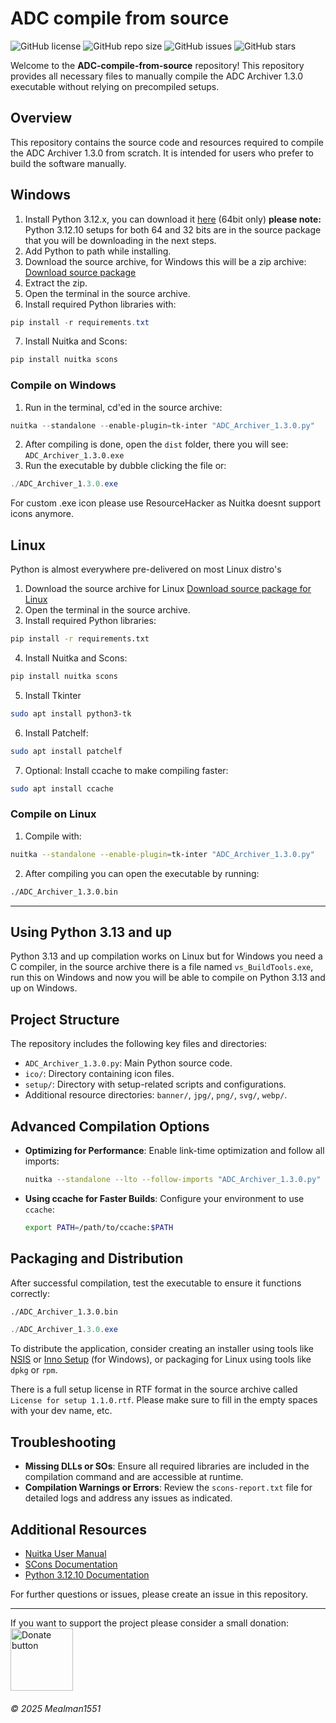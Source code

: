 # ADC compile from source

![GitHub license](https://img.shields.io/github/license/Mealman1551/ADC)
![GitHub repo size](https://img.shields.io/github/repo-size/Mealman1551/ADC)
![GitHub issues](https://img.shields.io/github/issues/Mealman1551/ADC)
![GitHub stars](https://img.shields.io/github/stars/Mealman1551/ADC)

Welcome to the **ADC-compile-from-source** repository! This repository provides all necessary files to manually compile the ADC Archiver 1.3.0 executable without relying on precompiled setups.

## Overview

This repository contains the source code and resources required to compile the ADC Archiver 1.3.0 from scratch. It is intended for users who prefer to build the software manually.


## Windows

1. Install Python 3.12.x, you can download it [here](https://www.python.org/ftp/python/3.12.10/python-3.12.10-amd64.exe) (64bit only)
**please note:** Python 3.12.10 setups for both 64 and 32 bits are in the source package that you will be downloading in the next steps.
2. Add Python to path while installing.
3. Download the source archive, for Windows this will be a zip archive: [Download source package](https://github.com/Mealman1551/ADC-compile-from-scratch/archive/refs/tags/sourcecode16.zip)
4. Extract the zip.
5. Open the terminal in the source archive.
6. Install required Python libraries with:
```powershell
pip install -r requirements.txt
```
7. Install Nuitka and Scons:
```powershell
pip install nuitka scons
```
### Compile on Windows

1. Run in the terminal, cd'ed in the source archive:
```powershell
nuitka --standalone --enable-plugin=tk-inter "ADC_Archiver_1.3.0.py"
```
2. After compiling is done, open the `dist` folder, there you will see: `ADC_Archiver_1.3.0.exe`
3. Run the executable by dubble clicking the file or:
```powershell
./ADC_Archiver_1.3.0.exe
```

For custom .exe icon please use ResourceHacker as Nuitka doesnt support icons anymore.

## Linux

Python is almost everywhere pre-delivered on most Linux distro's

1. Download the source archive for Linux [Download source package for Linux](https://github.com/Mealman1551/ADC-compile-from-scratch/archive/refs/tags/sourcecode16.tar.gz)
2. Open the terminal in the source archive.
3. Install required Python libraries:
```sh
pip install -r requirements.txt
```
4. Install Nuitka and Scons:
```sh
pip install nuitka scons
```
5. Install Tkinter
```sh
sudo apt install python3-tk
```
6. Install Patchelf:
```sh
sudo apt install patchelf
```
7. Optional: Install ccache to make compiling faster:
```sh
sudo apt install ccache
```

### Compile on Linux

1. Compile with:
```sh
nuitka --standalone --enable-plugin=tk-inter "ADC_Archiver_1.3.0.py"
```
2. After compiling you can open the executable by running:
```sh
./ADC_Archiver_1.3.0.bin
```

---

## Using Python 3.13 and up

Python 3.13 and up compilation works on Linux but for Windows you need a C compiler, in the source archive there is a file named `vs_BuildTools.exe`, run this on Windows and now you will be able to compile on Python 3.13 and up on Windows.


## Project Structure

The repository includes the following key files and directories:

- `ADC_Archiver_1.3.0.py`: Main Python source code.
- `ico/`: Directory containing icon files.
- `setup/`: Directory with setup-related scripts and configurations.
- Additional resource directories: `banner/`, `jpg/`, `png/`, `svg/`, `webp/`.

## Advanced Compilation Options

- **Optimizing for Performance**:
  Enable link-time optimization and follow all imports:
  ```sh
  nuitka --standalone --lto --follow-imports "ADC_Archiver_1.3.0.py"
  ```

- **Using ccache for Faster Builds**:
  Configure your environment to use `ccache`:
  ```sh
  export PATH=/path/to/ccache:$PATH
  ```

## Packaging and Distribution

After successful compilation, test the executable to ensure it functions correctly:
```sh
./ADC_Archiver_1.3.0.bin
```
``` powershell
./ADC_Archiver_1.3.0.exe
```

To distribute the application, consider creating an installer using tools like [NSIS](https://nsis.sourceforge.io/) or [Inno Setup](https://jrsoftware.org/isinfo.php) (for Windows), or packaging for Linux using tools like `dpkg` or `rpm`.

There is a full setup license in RTF format in the source archive called `License for setup 1.1.0.rtf`. Please make sure to fill in the empty spaces with your dev name, etc.

## Troubleshooting

- **Missing DLLs or SOs**: Ensure all required libraries are included in the compilation command and are accessible at runtime.
- **Compilation Warnings or Errors**: Review the `scons-report.txt` file for detailed logs and address any issues as indicated.

## Additional Resources

- [Nuitka User Manual](https://nuitka.net/doc/user-manual.html)
- [SCons Documentation](https://scons.org/doc.html)
- [Python 3.12.10 Documentation](https://docs.python.org/3.12/)

For further questions or issues, please create an issue in this repository.

---

If you want to support the project please consider a small donation: <a href="https://www.paypal.com/donate/?hosted_button_id=LEE83CJJ2BEJC">
	<img src="https://centerproject.org/wp-content/uploads/2021/11/paypal-donate-button-high-quality-png-1_orig.png" alt="Donate button" width="100"/>
</a>

###### © 2025 Mealman1551

